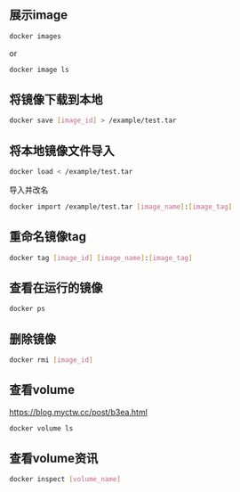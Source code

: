## 展示image
```bash
docker images
```

or

```bash
docker image ls
```

## 将镜像下载到本地
```bash
docker save [image_id] > /example/test.tar 
```

## 将本地镜像文件导入
```bash
docker load < /example/test.tar
```

导入并改名
```bash
docker import /example/test.tar [image_name]:[image_tag]
```

## 重命名镜像tag
```bash
docker tag [image_id] [image_name]:[image_tag]
```

## 查看在运行的镜像
```bash
docker ps
```

## 删除镜像
```bash
docker rmi [image_id]
```

## 查看volume
https://blog.myctw.cc/post/b3ea.html

```bash
docker volume ls
```

## 查看volume资讯
```bash
docker inspect [volume_name]
```